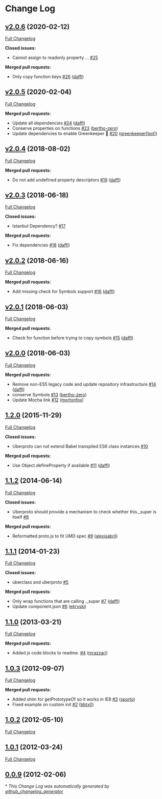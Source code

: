 # Change Log

## [v2.0.6](https://github.com/daffl/uberproto/tree/v2.0.6) (2020-02-12)
[Full Changelog](https://github.com/daffl/uberproto/compare/v2.0.5...v2.0.6)

**Closed issues:**

- Cannot assign to readonly property ... [\#25](https://github.com/daffl/uberproto/issues/25)

**Merged pull requests:**

- Only copy function keys [\#26](https://github.com/daffl/uberproto/pull/26) ([daffl](https://github.com/daffl))

## [v2.0.5](https://github.com/daffl/uberproto/tree/v2.0.5) (2020-02-04)
[Full Changelog](https://github.com/daffl/uberproto/compare/v2.0.4...v2.0.5)

**Merged pull requests:**

- Update all dependencies [\#24](https://github.com/daffl/uberproto/pull/24) ([daffl](https://github.com/daffl))
- Conserve properties on functions [\#23](https://github.com/daffl/uberproto/pull/23) ([bertho-zero](https://github.com/bertho-zero))
- Update dependencies to enable Greenkeeper 🌴 [\#20](https://github.com/daffl/uberproto/pull/20) ([greenkeeper[bot]](https://github.com/apps/greenkeeper))

## [v2.0.4](https://github.com/daffl/uberproto/tree/v2.0.4) (2018-08-02)
[Full Changelog](https://github.com/daffl/uberproto/compare/v2.0.3...v2.0.4)

**Merged pull requests:**

- Do not add undefined property descriptors [\#19](https://github.com/daffl/uberproto/pull/19) ([daffl](https://github.com/daffl))

## [v2.0.3](https://github.com/daffl/uberproto/tree/v2.0.3) (2018-06-18)
[Full Changelog](https://github.com/daffl/uberproto/compare/v2.0.2...v2.0.3)

**Closed issues:**

- Istanbul Dependency? [\#17](https://github.com/daffl/uberproto/issues/17)

**Merged pull requests:**

- Fix dependencies [\#18](https://github.com/daffl/uberproto/pull/18) ([daffl](https://github.com/daffl))

## [v2.0.2](https://github.com/daffl/uberproto/tree/v2.0.2) (2018-06-16)
[Full Changelog](https://github.com/daffl/uberproto/compare/v2.0.1...v2.0.2)

**Merged pull requests:**

- Add missing check for Symbols support [\#16](https://github.com/daffl/uberproto/pull/16) ([daffl](https://github.com/daffl))

## [v2.0.1](https://github.com/daffl/uberproto/tree/v2.0.1) (2018-06-03)
[Full Changelog](https://github.com/daffl/uberproto/compare/v2.0.0...v2.0.1)

**Merged pull requests:**

- Check for function before trying to copy symbols [\#15](https://github.com/daffl/uberproto/pull/15) ([daffl](https://github.com/daffl))

## [v2.0.0](https://github.com/daffl/uberproto/tree/v2.0.0) (2018-06-03)
[Full Changelog](https://github.com/daffl/uberproto/compare/1.2.0...v2.0.0)

**Merged pull requests:**

- Remove non-ES5 legacy code and update repository infrastructure  [\#14](https://github.com/daffl/uberproto/pull/14) ([daffl](https://github.com/daffl))
- conserve Symbols [\#13](https://github.com/daffl/uberproto/pull/13) ([bertho-zero](https://github.com/bertho-zero))
- Update Mocha link [\#12](https://github.com/daffl/uberproto/pull/12) ([mortonfox](https://github.com/mortonfox))

## [1.2.0](https://github.com/daffl/uberproto/tree/1.2.0) (2015-11-29)
[Full Changelog](https://github.com/daffl/uberproto/compare/1.1.2...1.2.0)

**Closed issues:**

- Uberproto can not extend Babel transpiled ES6 class instances [\#10](https://github.com/daffl/uberproto/issues/10)

**Merged pull requests:**

- Use Object.defineProperty if available [\#11](https://github.com/daffl/uberproto/pull/11) ([daffl](https://github.com/daffl))

## [1.1.2](https://github.com/daffl/uberproto/tree/1.1.2) (2014-06-14)
[Full Changelog](https://github.com/daffl/uberproto/compare/1.1.1...1.1.2)

**Closed issues:**

- Uberproto should provide a mechanism to check whether this.\_super is itself [\#8](https://github.com/daffl/uberproto/issues/8)

**Merged pull requests:**

- Reformatted proto.js to fit UMD spec [\#9](https://github.com/daffl/uberproto/pull/9) ([alexisabril](https://github.com/alexisabril))

## [1.1.1](https://github.com/daffl/uberproto/tree/1.1.1) (2014-01-23)
[Full Changelog](https://github.com/daffl/uberproto/compare/1.1.0...1.1.1)

**Closed issues:**

- uberclass and uberproto [\#5](https://github.com/daffl/uberproto/issues/5)

**Merged pull requests:**

- Only wrap functions that are calling .\_super [\#7](https://github.com/daffl/uberproto/pull/7) ([daffl](https://github.com/daffl))
- Update component.json [\#6](https://github.com/daffl/uberproto/pull/6) ([ekryski](https://github.com/ekryski))

## [1.1.0](https://github.com/daffl/uberproto/tree/1.1.0) (2013-03-21)
[Full Changelog](https://github.com/daffl/uberproto/compare/1.0.3...1.1.0)

**Merged pull requests:**

- Added js code blocks to readme. [\#4](https://github.com/daffl/uberproto/pull/4) ([mrazzari](https://github.com/mrazzari))

## [1.0.3](https://github.com/daffl/uberproto/tree/1.0.3) (2012-09-07)
[Full Changelog](https://github.com/daffl/uberproto/compare/1.0.2...1.0.3)

**Merged pull requests:**

- Added shim for getPrototypeOf so it works in IE8 [\#3](https://github.com/daffl/uberproto/pull/3) ([sporto](https://github.com/sporto))
- Fixed example on custom init [\#2](https://github.com/daffl/uberproto/pull/2) ([bbtx0](https://github.com/bbtx0))

## [1.0.2](https://github.com/daffl/uberproto/tree/1.0.2) (2012-05-10)
[Full Changelog](https://github.com/daffl/uberproto/compare/1.0.1...1.0.2)

## [1.0.1](https://github.com/daffl/uberproto/tree/1.0.1) (2012-03-24)
[Full Changelog](https://github.com/daffl/uberproto/compare/0.0.9...1.0.1)

## [0.0.9](https://github.com/daffl/uberproto/tree/0.0.9) (2012-02-06)


\* *This Change Log was automatically generated by [github_changelog_generator](https://github.com/skywinder/Github-Changelog-Generator)*